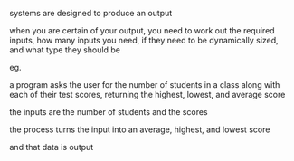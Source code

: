 systems are designed to produce an output

when you are certain of your output, you need to work out the required inputs, how many inputs you need, if they need to be dynamically sized, and what type they should be

eg.

a program asks the user for the number of students in a class along with each of their test scores, returning the highest, lowest, and average score

the inputs are the number of students and the scores

the process turns the input into an average, highest, and lowest score

and that data is output